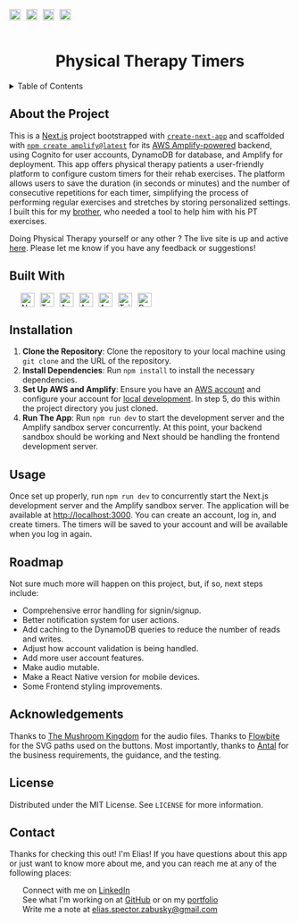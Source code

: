 <div style="display: flex; align-items: center; gap: 10px;">
  <a href="https://opensource.org/licenses/MIT">
    <img src="https://img.shields.io/badge/License-MIT-yellow.svg" alt="License: MIT" height="20">
  </a>
  <a href="https://github.com/ColdWeatherBoyy/pt-timer/graphs/contributors">
    <img src="https://img.shields.io/github/contributors/ColdWeatherBoyy/pt-timer.svg?style=for-the-badge" alt="Contributors" height="20">
  </a>
  <a href="https://github.com/ColdWeatherBoyy/pt-timer">
      <img src="https://img.shields.io/badge/GitHub-Repo-699897?logo=github" alt="Repo Link" height="20">
  </a>
  <a href="https://physicaltherapytimers.eliassz.com">
      <img src="https://img.shields.io/badge/Live-Site-72a1be" alt="Live Site Link" height="20">
  </a>
</div>
<br />
<div style="text-align:center">
  <h1>Physical Therapy Timers</h1>
</div>

<details>
  <summary>Table of Contents</summary>
  <ol>
    <li><a href="#about-the-project">About The Project</a>
    <li><a href="#built-with">Built With</a></li>
    <li><a href="#installation">Installation</a></li>
    <li><a href="#usage">Usage</a></li>
    <li><a href="#acknowledgments">Acknowledgments</a></li>
    <li><a href="#roadmap">Roadmap</a></li>
    <li><a href="#license">License</a></li>
    <li><a href="#contact">Contact</a></li>
  </ol>
</details>

## About the Project

This is a <a href="https://nextjs.org/">Next.js</a> project bootstrapped with <a href="https://github.com/vercel/next.js/tree/canary/packages/create-next-app">`create-next-app`</a> and scaffolded with <a href="https://docs.amplify.aws/nextjs/start/manual-installation/">`npm create amplify@latest`</a> for its <a href="https://aws.amazon.com/amplify/">AWS Amplify-powered</a> backend, using Cognito for user accounts, DynamoDB for database, and Amplify for deployment. This app offers physical therapy patients a user-friendly platform to configure custom timers for their rehab exercises. The platform allows users to save the duration (in seconds or minutes) and the number of consecutive repetitions for each timer, simplifying the process of performing regular exercises and stretches by storing personalized settings. I built this for my <a href="https://www.github.com/antalsz">brother</a>, who needed a tool to help him with his PT exercises.

Doing Physical Therapy yourself or any other ? The live site is up and active <a href="https://physicaltherapytimers.eliassz.com/">here</a>. Please let me know if you have any feedback or suggestions!

## Built With

<div style="display: flex; align-items: center; gap: 10px; flex-wrap: wrap; padding-left: 20px;">
  <img src="https://img.shields.io/badge/Next.js-000000?style=for-the-badge&logo=next.js&logoColor=white" alt="Next.js" height="25">
  <img src="https://img.shields.io/badge/TypeScript-007ACC?style=for-the-badge&logo=typescript&logoColor=white" alt="TypeScript" height="25">
  <img src="https://img.shields.io/badge/AWS_Amplify-FF9900?style=for-the-badge&logo=AWS-Amplify&logoColor=white" alt="AWS Amplify" height="25">
  <img src="https://img.shields.io/badge/AWS_Cognito-232F3E?style=for-the-badge&logo=Amazon-AWS&logoColor=white" alt="AWS Cognito" height="25">
  <img src="https://img.shields.io/badge/AWS_DynamoDB-4053D6?style=for-the-badge&logo=Amazon-DynamoDB&logoColor=white" alt="AWS DynamoDB" height="25">
  <img src="https://img.shields.io/badge/Tailwind_CSS-38B2AC?style=for-the-badge&logo=tailwind-css&logoColor=white" alt="Tailwind CSS" height="25">
  <img src="https://img.shields.io/badge/React-20232A?style=for-the-badge&logo=react&logoColor=61DAFB" alt="React" height="25">
</div>

## Installation

1. **Clone the Repository**: Clone the repository to your local machine using `git clone` and the URL of the repository.
2. **Install Dependencies**: Run `npm install` to install the necessary dependencies.
3. **Set Up AWS and Amplify**: Ensure you have an [AWS account](https://aws.amazon.com/) and configure your account for [local development](https://docs.amplify.aws/nextjs/start/account-setup/). In step 5, do this within the project directory you just cloned.
4. **Run The App**: Run `npm run dev` to start the development server and the Amplify sandbox server concurrently. At this point, your backend sandbox should be working and Next should be handling the frontend development server.

## Usage

Once set up properly, run `npm run dev` to concurrently start the Next.js development server and the Amplify sandbox server. The application will be available at [http://localhost:3000](http://localhost:3000). You can create an account, log in, and create timers. The timers will be saved to your account and will be available when you log in again.

## Roadmap

Not sure much more will happen on this project, but, if so, next steps include:

- Comprehensive error handling for signin/signup.
- Better notification system for user actions.
- Add caching to the DynamoDB queries to reduce the number of reads and writes.
- Adjust how account validation is being handled.
- Add more user account features.
- Make audio mutable.
- Make a React Native version for mobile devices.
- Some Frontend styling improvements.

## Acknowledgements

Thanks to [The Mushroom Kingdom](https://themushroomkingdom.net) for the audio files. Thanks to [Flowbite](https://flowbite.com/) for the SVG paths used on the buttons. Most importantly, thanks to [Antal](https://www.github.com/antalsz) for the business requirements, the guidance, and the testing.

## License

Distributed under the MIT License. See `LICENSE` for more information.

## Contact

<div>
Thanks for checking this out! I'm Elias! If you have questions about this app or just want to know more about me, and you can reach me at any of the following places:
<ul style="list-style: none">
<li>Connect with me on <a href="https://www.linkedin.com/in/elias-sz/">LinkedIn</a></li>
<li>See what I'm working on at <a href="https://www.github.com/ColdWeatherBoyy">GitHub</a> or on my <a href="https://www.eliassz.com">portfolio</a></li>
<li>Write me a note at <a href="mailto:elias.spector.zabusky@gmail.com">elias.spector.zabusky@gmail.com</a></li>
</div>
